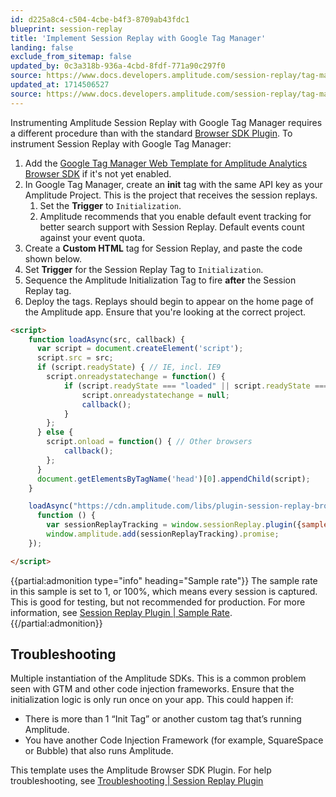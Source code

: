 ```yaml
---
id: d225a8c4-c504-4cbe-b4f3-8709ab43fdc1
blueprint: session-replay
title: 'Implement Session Replay with Google Tag Manager'
landing: false
exclude_from_sitemap: false
updated_by: 0c3a318b-936a-4cbd-8fdf-771a90c297f0
source: https://www.docs.developers.amplitude.com/session-replay/tag-managers/google-tag-manager/
updated_at: 1714506527
source: https://www.docs.developers.amplitude.com/session-replay/tag-managers/google-tag-manager/
---
```

Instrumenting Amplitude Session Replay with Google Tag Manager requires a different procedure than with the standard [Browser SDK Plugin](/docs/session-replay/session-replay-plugin). To instrument Session Replay with Google Tag Manager:

1. Add the [Google Tag Manager Web Template for Amplitude Analytics Browser SDK](/docs/data/source-catalog/google-tag-manager) if it's not yet enabled.
2. In Google Tag Manager, create an **init** tag with the same API key as your Amplitude Project. This is the project that receives the session replays.
   1. Set the **Trigger** to `Initialization`.
   2. Amplitude recommends that you enable default event tracking for better search support with Session Replay. Default events count against your event quota.
3. Create a **Custom HTML** tag for Session Replay, and paste the code shown below.
4. Set **Trigger** for the Session Replay Tag to `Initialization`.
5. Sequence the Amplitude Initialization Tag to fire **after** the Session Replay tag. 
6. Deploy the tags. Replays should begin to appear on the home page of the Amplitude app. Ensure that you're looking at the correct project.

```html 
<script>
    function loadAsync(src, callback) {
      var script = document.createElement('script');
      script.src = src;
      if (script.readyState) { // IE, incl. IE9
        script.onreadystatechange = function() {
            if (script.readyState === "loaded" || script.readyState === "complete") {
                script.onreadystatechange = null;
                callback();
            }
        };
      } else {
        script.onload = function() { // Other browsers
            callback();
        };
      }
      document.getElementsByTagName('head')[0].appendChild(script);
    }

    loadAsync("https://cdn.amplitude.com/libs/plugin-session-replay-browser-{{sdk_versions:session_replay_standalone}}-min.js.gz", 
      function () {
        var sessionReplayTracking = window.sessionReplay.plugin({sampleRate: 1});
        window.amplitude.add(sessionReplayTracking).promise;
    });

</script>
```

{{partial:admonition type="info" heading="Sample rate"}}
The sample rate in this sample is set to 1, or 100%, which means every session is captured. This is good for testing, but not recommended for production. For more information, see [Session Replay Plugin | Sample Rate](/docs/session-replay/session-replay-plugin#sampling-rate).
{{/partial:admonition}}

## Troubleshooting

Multiple instantiation of the Amplitude SDKs. This is a common problem seen with GTM and other code injection frameworks. Ensure that the initialization logic is only run once on your app. This could happen if:

- There is more than 1 “Init Tag” or another custom tag that’s running Amplitude. 
- You have another Code Injection Framework (for example, SquareSpace or Bubble) that also runs Amplitude. 

This template uses the Amplitude Browser SDK Plugin. For help troubleshooting, see [Troubleshooting | Session Replay Plugin](/docs/session-replay/session-replay-plugin#troubleshooting)